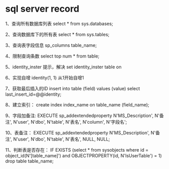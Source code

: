 # sql server record

1、查询所有数据库列表
	select * from sys.databases;

2、查询数据库下的所有表
	select * from sys.tables;

3、查询表字段信息
	sp_columns table_name;
	
4、限制查询条数
	select top num * from table;

5、identity_inster 提示，解决
	set identity_inster table on 

6、实现自增
	identity(1, 1) 从1开始自增1

7、获取最后插入的ID
 	insert into table (field) values (value) select last_insert_id=@@identity; 
 	
8、建立索引：
	create index index_name on table_name (field_name);

9、字段加备注:
	EXECUTE sp_addextendedproperty N'MS_Description', N'备注', N'user', N'dbo', N'table', N'表名', N'column', N'字段名';

10、表备注：
	EXECUTE sp_addextendedproperty N'MS_Description', N'备注', N'user', N'dbo', N'table', N'表名', NULL, NULL;

11、判断表是否存在：
	IF  EXISTS (select * from sysobjects where id = object_id(N'[table_name]') and OBJECTPROPERTY(id, N'IsUserTable') = 1) drop table table_name;
